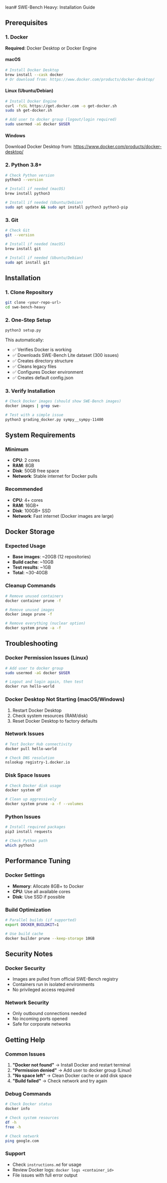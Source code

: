 lean# SWE-Bench Heavy: Installation Guide

## Prerequisites

### 1. Docker
**Required**: Docker Desktop or Docker Engine

#### macOS
```bash
# Install Docker Desktop
brew install --cask docker
# Or download from: https://www.docker.com/products/docker-desktop/
```

#### Linux (Ubuntu/Debian)
```bash
# Install Docker Engine
curl -fsSL https://get.docker.com -o get-docker.sh
sudo sh get-docker.sh

# Add user to docker group (logout/login required)
sudo usermod -aG docker $USER
```

#### Windows
Download Docker Desktop from: https://www.docker.com/products/docker-desktop/

### 2. Python 3.8+
```bash
# Check Python version
python3 --version

# Install if needed (macOS)
brew install python3

# Install if needed (Ubuntu/Debian)
sudo apt update && sudo apt install python3 python3-pip
```

### 3. Git
```bash
# Check Git
git --version

# Install if needed (macOS)
brew install git

# Install if needed (Ubuntu/Debian)
sudo apt install git
```

## Installation

### 1. Clone Repository
```bash
git clone <your-repo-url>
cd swe-bench-heavy
```

### 2. One-Step Setup
```bash
python3 setup.py
```

This automatically:
- ✅ Verifies Docker is working
- ✅ Downloads SWE-Bench Lite dataset (300 issues)
- ✅ Creates directory structure
- ✅ Cleans legacy files
- ✅ Configures Docker environment
- ✅ Creates default config.json

### 3. Verify Installation
```bash
# Check Docker images (should show SWE-Bench images)
docker images | grep swe-

# Test with a simple issue
python3 grading_docker.py sympy__sympy-11400
```

## System Requirements

### Minimum
- **CPU**: 2 cores
- **RAM**: 8GB
- **Disk**: 50GB free space
- **Network**: Stable internet for Docker pulls

### Recommended
- **CPU**: 4+ cores
- **RAM**: 16GB+
- **Disk**: 100GB+ SSD
- **Network**: Fast internet (Docker images are large)

## Docker Storage

### Expected Usage
- **Base images**: ~20GB (12 repositories)
- **Build cache**: ~10GB
- **Test results**: ~1GB
- **Total**: ~30-40GB

### Cleanup Commands
```bash
# Remove unused containers
docker container prune -f

# Remove unused images
docker image prune -f

# Remove everything (nuclear option)
docker system prune -a -f
```

## Troubleshooting

### Docker Permission Issues (Linux)
```bash
# Add user to docker group
sudo usermod -aG docker $USER

# Logout and login again, then test
docker run hello-world
```

### Docker Desktop Not Starting (macOS/Windows)
1. Restart Docker Desktop
2. Check system resources (RAM/disk)
3. Reset Docker Desktop to factory defaults

### Network Issues
```bash
# Test Docker Hub connectivity
docker pull hello-world

# Check DNS resolution
nslookup registry-1.docker.io
```

### Disk Space Issues
```bash
# Check Docker disk usage
docker system df

# Clean up aggressively
docker system prune -a -f --volumes
```

### Python Issues
```bash
# Install required packages
pip3 install requests

# Check Python path
which python3
```

## Performance Tuning

### Docker Settings
- **Memory**: Allocate 8GB+ to Docker
- **CPU**: Use all available cores
- **Disk**: Use SSD if possible

### Build Optimization
```bash
# Parallel builds (if supported)
export DOCKER_BUILDKIT=1

# Use build cache
docker builder prune --keep-storage 10GB
```

## Security Notes

### Docker Security
- Images are pulled from official SWE-Bench registry
- Containers run in isolated environments
- No privileged access required

### Network Security
- Only outbound connections needed
- No incoming ports opened
- Safe for corporate networks

## Getting Help

### Common Issues
1. **"Docker not found"** → Install Docker and restart terminal
2. **"Permission denied"** → Add user to docker group (Linux)
3. **"No space left"** → Clean Docker cache or add disk space
4. **"Build failed"** → Check network and try again

### Debug Commands
```bash
# Check Docker status
docker info

# Check system resources
df -h
free -h

# Check network
ping google.com
```

### Support
- Check `instructions.md` for usage
- Review Docker logs: `docker logs <container_id>`
- File issues with full error output
